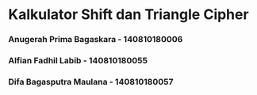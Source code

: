 # Kalkulator Shift dan Triangle Cipher

### Anugerah Prima Bagaskara - 140810180006
### Alfian Fadhil Labib - 140810180055
### Difa Bagasputra Maulana - 140810180057
